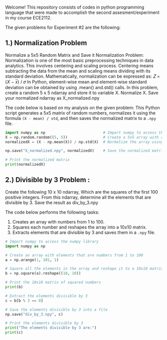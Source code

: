 Welcome! This repository consists of codes in python programming language that were made to accomplish the second assesment/experiment in my course ECE2112.

The given problems for Experiment #2 are the following:

## 1.) Normalization Problem 
Normalize a 5x5 Random Matrix and Save it Normalization Problem: Normalization is one of the most basic preprocessing techniques in data analytics. This involves centering and scaling process. Centering means subtracting the data from the mean and scaling means dividing with its standard deviation. Mathematically, normalization can be expressed as: 𝑍 =(𝑋 − 𝑥̅) / 𝜎 In Python, element-wise mean and element-wise standard deviation can be obtained by using .mean() and.std() calls. In this problem, create a random 5 x 5 ndarray and store it to variable X. Normalize X. Save your normalized ndarray as X_normalized.npy

The code below is based on my analysis on the given problem:
This Python script generates a 5x5 matrix of random numbers, normalizes it using the formula `(X - mean) / std`, and then saves the normalized matrix to a `.npy` file.

```python
import numpy as np                          # Import numpy to access the numpy library
X = np.random.random((5, 5))                # Create a 5x5 array with random numbers
normalizedX = (X - np.mean(X)) / np.std(X)  # Normalize the array using (X - mean) / std

np.save("X_normalized.npy", normalizedX)    # Save the normalized matrix to a file

# Print the normalized matrix
print(normalizedX)

```
## 2.) Divisible by 3 Problem :
Create the following 10 x 10 ndarray, Which are the squares of the first 100 positive integers. From this ndarray, determine all the elements that are divisible by 3. Save the result as div_by_3.npy

The code below performs the following tasks:
1. Creates an array with numbers from 1 to 100.
2. Squares each number and reshapes the array into a 10x10 matrix.
3. Extracts elements that are divisible by 3 and saves them in a `.npy` file.

```python
# Import numpy to access the numpy library
import numpy as np                           

# Create an array with elements that are numbers from 1 to 100
a = np.arange(1, 101, 1)

# Square all the elements in the array and reshape it to a 10x10 matrix
b = np.square(a).reshape((10, 10))

# Print the 10x10 matrix of squared numbers
print(b)

# Extract the elements divisible by 3
c = b[b % 3 == 0]

# Save the elements divisible by 3 into a file
np.save("div_by_3.npy", c)

# Print the elements divisible by 3
print("The elements divisible by 3 are:")
print(c)
```


